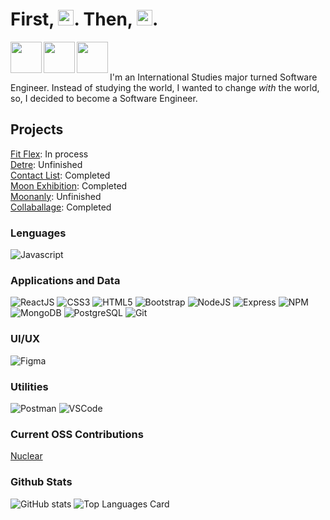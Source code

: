 
# First, <img src="https://cdn0.iconfinder.com/data/icons/miscellaneous-59-solid/128/cup_coffee-cup_coffee_tea_beverage_-1024.png" width="25px"/>. Then, <img src="https://cdn0.iconfinder.com/data/icons/miscellaneous-59-solid/128/javascript_programming_software_coding_java-1024.png" width="25px"/>.


[<img align="left"  width="50px" src="https://cdn3.iconfinder.com/data/icons/fantasy-social-1/512/LinkedIn-1024.png" />][linkedin]
[<img align="left"  width="50px" src="https://cdn3.iconfinder.com/data/icons/fantasy-social-1/512/Twitter-1024.png" />][twitter]
[<img align="left"  width="50px" src="https://cdn3.iconfinder.com/data/icons/fantasy-social-1/512/Google-1024.png" />][gmail]
</br>
</br>

I'm an International Studies major turned Software Engineer. Instead of studying the world, I wanted to change *with* the world, so, I decided to become a Software Engineer. 

## Projects
[Fit Flex](https://github.com/jamieeunice/fit-flex): In process
<br/>
[Detre](https://github.com/jamieeunice/detre): Unfinished
<br/>
[Contact List](https://github.com/jamieeunice/visa-contact-list): Completed
<br/>
[Moon Exhibition](https://github.com/jamieeunice/moon-exhibition): Completed
<br/>
[Moonanly](https://github.com/jamieeunice/moonanly): Unfinished
<br/>
[Collaballage](https://github.com/Team-Lilith/capstone): Completed
<br/>

### Lenguages 
![Javascript](https://img.shields.io/badge/-JavaScript-EDD222?style=flat&logo=javascript&logoColor=white)

### Applications and Data
![ReactJS](https://img.shields.io/badge/-ReactJS-ffffff?style=flat&logo=react&logoColor=white)
![CSS3](https://img.shields.io/badge/-CSS3-ffffff?style=flat&logo=css3)
![HTML5](https://img.shields.io/badge/-HTML5-ffffff?style=flat&logo=html5&logoColor=white)
![Bootstrap](https://img.shields.io/badge/-Bootstrap-ffffff?style=flat&logo=bootstrap&logoColor=white)
![NodeJS](http://img.shields.io/badge/-NodeJS-ffffff?style=flat&logo=node.js&logoColor=white)
![Express](http://img.shields.io/badge/-Express-ffffff?style=flat&logo=express&logoColor=white)
![NPM](https://img.shields.io/badge/-NPM-ffffff?style=flat&logo=npm&logoColor=white)
![MongoDB](http://img.shields.io/badge/-MongoDB-ffffff?style=flat&logo=mongodb&logoColor=white)
![PostgreSQL](https://img.shields.io/badge/PostgreSQL-ffffff?style=flat&logo=postgresql&logoColor=white)
![Git](https://img.shields.io/badge/-Git-ffffff?style=flat&logo=git&logoColor=white)

### UI/UX
![Figma](https://img.shields.io/badge/-Figma-F24E1E?style=flat&logo=figma&logoColor=white)

### Utilities
![Postman](https://img.shields.io/badge/-Postman-FF6C37?style=flat&logo=postman&logoColor=white)
![VSCode](https://img.shields.io/badge/-VSCode-007ACC?style=flat&logo=visual-studio-code&logoColor=white)

### Current OSS Contributions
[Nuclear](https://github.com/nukeop/nuclear)
<br/>

### Github Stats
![GitHub stats](https://github-readme-stats.vercel.app/api?username=jamieeunice&theme=graywhite&show_icons=true)
![Top Languages Card](https://github-readme-stats.vercel.app/api/top-langs/?username=jamieeunice&layout=compact)


[linkedin]: https://www.linkedin.com/in/jamieeunice/
[twitter]: https://www.twitter.com/jeimiyuniseu/
[gmail]: jamieecarrasquillo@gmail.com
